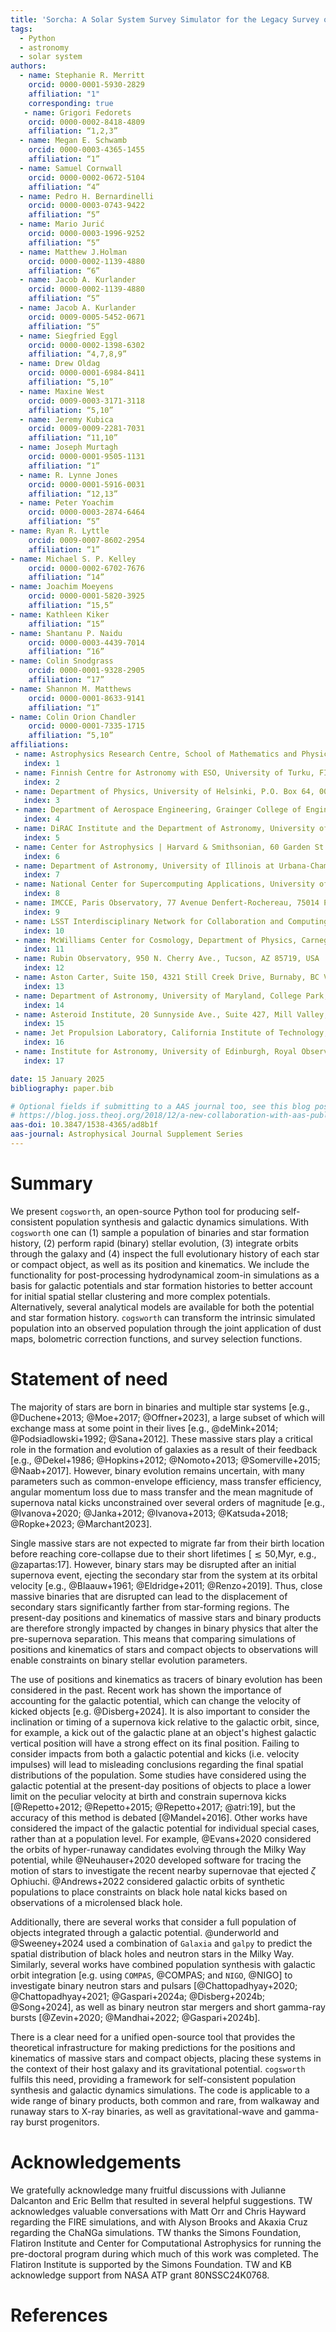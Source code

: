```yaml
---
title: 'Sorcha: A Solar System Survey Simulator for the Legacy Survey of Space and Time'
tags:
  - Python
  - astronomy
  - solar system
authors:
  - name: Stephanie R. Merritt
    orcid: 0000-0001-5930-2829
    affiliation: "1"
    corresponding: true
   - name: Grigori Fedorets
    orcid: 0000-0002-8418-4809
    affiliation: “1,2,3”
  - name: Megan E. Schwamb
    orcid: 0000-0003-4365-1455
    affiliation: “1”
  - name: Samuel Cornwall
    orcid: 0000-0002-0672-5104
    affiliation: “4”
  - name: Pedro H. Bernardinelli
    orcid: 0000-0003-0743-9422
    affiliation: “5”
  - name: Mario Jurić
    orcid: 0000-0003-1996-9252
    affiliation: “5”
  - name: Matthew J.Holman
    orcid: 0000-0002-1139-4880
    affiliation: “6”
  - name: Jacob A. Kurlander
    orcid: 0000-0002-1139-4880
    affiliation: “5”
  - name: Jacob A. Kurlander
    orcid: 0009-0005-5452-0671
    affiliation: “5”
  - name: Siegfried Eggl
    orcid: 0000-0002-1398-6302
    affiliation: “4,7,8,9”
  - name: Drew Oldag
    orcid: 0000-0001-6984-8411
    affiliation: “5,10”
  - name: Maxine West
    orcid: 0009-0003-3171-3118
    affiliation: “5,10”
  - name: Jeremy Kubica
    orcid: 0009-0009-2281-7031
    affiliation: “11,10”
  - name: Joseph Murtagh
    orcid: 0000-0001-9505-1131
    affiliation: “1”
  - name: R. Lynne Jones
    orcid: 0000-0001-5916-0031
    affiliation: “12,13”
  - name: Peter Yoachim
    orcid: 0000-0003-2874-6464
    affiliation: “5”
- name: Ryan R. Lyttle
    orcid: 0009-0007-8602-2954
    affiliation: “1”
- name: Michael S. P. Kelley
    orcid: 0000-0002-6702-7676
    affiliation: “14”
- name: Joachim Moeyens
    orcid: 0000-0001-5820-3925
    affiliation: “15,5”
- name: Kathleen Kiker
    affiliation: “15”
- name: Shantanu P. Naidu
    orcid: 0000-0003-4439-7014
    affiliation: “16”
- name: Colin Snodgrass
    orcid: 0000-0001-9328-2905
    affiliation: “17”
- name: Shannon M. Matthews
    orcid: 0000-0001-8633-9141
    affiliation: “1”
- name: Colin Orion Chandler
    orcid: 0000-0001-7335-1715
    affiliation: “5,10”
affiliations:
 - name: Astrophysics Research Centre, School of Mathematics and Physics, Queen’s University Belfast, Belfast BT7 1NN, UK
   index: 1
 - name: Finnish Centre for Astronomy with ESO, University of Turku, FI-20014 Turku, Finland
   index: 2
 - name: Department of Physics, University of Helsinki, P.O. Box 64, 00014 Helsinki, Finland
   index: 3
 - name: Department of Aerospace Engineering, Grainger College of Engineering, University of Illinois at Urbana-Champaign,Urbana, IL 61801, USA
   index: 4
 - name: DiRAC Institute and the Department of Astronomy, University of Washington, 3910 15th Ave NE, Seattle, WA 98195, USA
   index: 5
 - name: Center for Astrophysics | Harvard & Smithsonian, 60 Garden St., MS 51, Cambridge, MA 02138, USA
   index: 6
 - name: Department of Astronomy, University of Illinois at Urbana-Champaign, Urbana, IL 61801, USA
   index: 7
 - name: National Center for Supercomputing Applications, University of Illinois at Urbana-Champaign, Urbana, IL 61801, USA
   index: 8
 - name: IMCCE, Paris Observatory, 77 Avenue Denfert-Rochereau, 75014 Paris, France
   index: 9
 - name: LSST Interdisciplinary Network for Collaboration and Computing Frameworks, 933 N. Cherry Avenue, Tucson AZ 8572
   index: 10
 - name: McWilliams Center for Cosmology, Department of Physics, Carnegie Mellon University, Pittsburgh, PA 15213, USA
   index: 11
 - name: Rubin Observatory, 950 N. Cherry Ave., Tucson, AZ 85719, USA
   index: 12
 - name: Aston Carter, Suite 150, 4321 Still Creek Drive, Burnaby, BC V5C6S, Canada
   index: 13
 - name: Department of Astronomy, University of Maryland, College Park, MD 20742-0001, USA
   index: 14
 - name: Asteroid Institute, 20 Sunnyside Ave., Suite 427, Mill Valley, CA 94941, USA
   index: 15
 - name: Jet Propulsion Laboratory, California Institute of Technology, Pasadena, CA, USA
   index: 16
 - name: Institute for Astronomy, University of Edinburgh, Royal Observatory, Edinburgh, EH9 3HJ, UK
   index: 17

date: 15 January 2025
bibliography: paper.bib

# Optional fields if submitting to a AAS journal too, see this blog post:
# https://blog.joss.theoj.org/2018/12/a-new-collaboration-with-aas-publishing
aas-doi: 10.3847/1538-4365/ad8b1f
aas-journal: Astrophysical Journal Supplement Series
---
```


# Summary

We present `cogsworth`, an open-source Python tool for producing self-consistent population synthesis and galactic dynamics simulations. With `cogsworth` one can (1) sample a population of binaries and star formation history, (2) perform rapid (binary) stellar evolution, (3) integrate orbits through the galaxy and (4) inspect the full evolutionary history of each star or compact object, as well as its position and kinematics. We include the functionality for post-processing hydrodynamical zoom-in simulations as a basis for galactic potentials and star formation histories to better account for initial spatial stellar clustering and more complex potentials. Alternatively, several analytical models are available for both the potential and star formation history. `cogsworth` can transform the intrinsic simulated population into an observed population through the joint application of dust maps, bolometric correction functions, and survey selection functions.

# Statement of need

The majority of stars are born in binaries and multiple star systems [e.g., @Duchene+2013; @Moe+2017; @Offner+2023], a large subset of which will exchange mass at some point in their lives [e.g.,  @deMink+2014; @Podsiadlowski+1992; @Sana+2012]. These massive stars play a critical role in the formation and evolution of galaxies as a result of their feedback [e.g., @Dekel+1986; @Hopkins+2012; @Nomoto+2013; @Somerville+2015; @Naab+2017]. However, binary evolution remains uncertain, with many parameters such as common-envelope efficiency, mass transfer efficiency, angular momentum loss due to mass transfer and the mean magnitude of supernova natal kicks unconstrained over several orders of magnitude [e.g., @Ivanova+2020; @Janka+2012; @Ivanova+2013; @Katsuda+2018; @Ropke+2023; @Marchant2023].

Single massive stars are not expected to migrate far from their birth location before reaching core-collapse due to their short lifetimes [$\lesssim50$\,Myr, e.g., @zapartas:17]. However, binary stars may be disrupted after an initial supernova event, ejecting the secondary star from the system at its orbital velocity [e.g., @Blaauw+1961; @Eldridge+2011; @Renzo+2019]. Thus, close massive binaries that are disrupted can lead to the displacement of secondary stars significantly farther from star-forming regions. The present-day positions and kinematics of massive stars and binary products are therefore strongly impacted by changes in binary physics that alter the pre-supernova separation. This means that comparing simulations of positions and kinematics of stars and compact objects to observations will enable constraints on binary stellar evolution parameters.

The use of positions and kinematics as tracers of binary evolution has been considered in the past. Recent work has shown the importance of accounting for the galactic potential, which can change the velocity of kicked objects [e.g. @Disberg+2024]. It is also important to consider the inclination or timing of a supernova kick relative to the galactic orbit, since, for example, a kick out of the galactic plane at an object's highest galactic vertical position will have a strong effect on its final position. Failing to consider impacts from both a galactic potential and kicks (i.e. velocity impulses) will lead to misleading conclusions regarding the final spatial distributions of the population. Some studies have considered using the galactic potential at the present-day positions of objects to place a lower limit on the peculiar velocity at birth and constrain supernova kicks [@Repetto+2012; @Repetto+2015; @Repetto+2017; @atri:19], but the accuracy of this method is debated [@Mandel+2016]. Other works have considered the impact of the galactic potential for individual special cases, rather than at a population level. For example, @Evans+2020 considered the orbits of hyper-runaway candidates evolving through the Milky Way potential, while @Neuhauser+2020 developed software for tracing the motion of stars to investigate the recent nearby supernovae that ejected $\zeta$ Ophiuchi. @Andrews+2022 considered galactic orbits of synthetic populations to place constraints on black hole natal kicks based on observations of a microlensed black hole.

Additionally, there are several works that consider a full population of objects integrated through a galactic potential. @underworld and @Sweeney+2024 used a combination of `Galaxia` and `galpy` to predict the spatial distribution of black holes and neutron stars in the Milky Way. Similarly, several works have combined population synthesis with galactic orbit integration [e.g. using `COMPAS`, @COMPAS; and `NIGO`, @NIGO] to investigate binary neutron stars and pulsars [@Chattopadhyay+2020; @Chattopadhyay+2021; @Gaspari+2024a; @Disberg+2024b; @Song+2024], as well as binary neutron star mergers and short gamma-ray bursts [@Zevin+2020; @Mandhai+2022; @Gaspari+2024b].

There is a clear need for a unified open-source tool that provides the theoretical infrastructure for making predictions for the positions and kinematics of massive stars and compact objects, placing these systems in the context of their host galaxy and its gravitational potential. `cogsworth` fulfils this need, providing a framework for self-consistent population synthesis and galactic dynamics simulations. The code is applicable to a wide range of binary products, both common and rare, from walkaway and runaway stars to X-ray binaries, as well as gravitational-wave and gamma-ray burst progenitors.

# Acknowledgements

We gratefully acknowledge many fruitful discussions with Julianne Dalcanton and Eric Bellm that resulted in several helpful suggestions. TW acknowledges valuable conversations with Matt Orr and Chris Hayward regarding the FIRE simulations, and with Alyson Brooks and Akaxia Cruz regarding the ChaNGa simulations. TW thanks the Simons Foundation, Flatiron Institute and Center for Computational Astrophysics for running the pre-doctoral program during which much of this work was completed. The Flatiron Institute is supported by the Simons Foundation. TW and KB acknowledge support from NASA ATP grant 80NSSC24K0768.

# References
